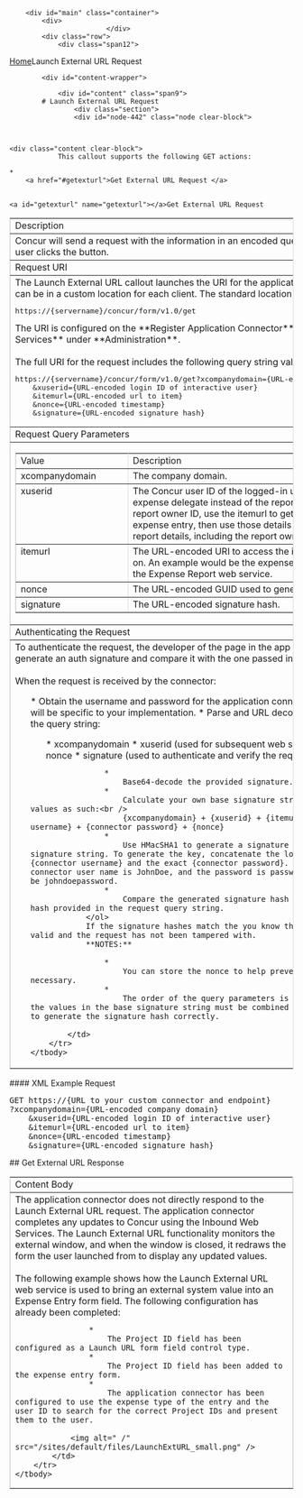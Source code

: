 
        <div id="main" class="container">
            <div>
                            </div>
            <div class="row">
                <div class="span12">
<div class="breadcrumbs"><a href="/">Home</a>Launch External URL Request</div>
                </div>
            </div>

            <div id="content-wrapper">
<!-- <div class="row"> -->
                <div id="content" class="span9">
            # Launch External URL Request
                    <div class="section">
                    <div id="node-442" class="node clear-block">


    
    <div class="content clear-block">
                This callout supports the following GET actions:

    * 
        <a href="#getexturl">Get External URL Request </a>

## 
    <a id="getexturl" name="getexturl"></a>Get External URL Request
<table border="1" bordercolor="#DBDBDB" cellpadding="3" cellspacing="0" width="100% ">
    <tbody>
        <tr class="GrayTableHead">
            <td>
                Description</td>
        </tr>
        <tr>
            <td>
                Concur will send a request with the information in an encoded query string when the user clicks the button.</td>
        </tr>
        <tr class="GrayTableHead">
            <td>
                Request URI</td>
        </tr>
        <tr>
            <td>
                The Launch External URL callout launches the URI for the application connector, which can be in a custom location for each client. The standard location is:
                <pre class="overflow_box">
https://{servername}/concur/form/v1.0/get</pre>
                The URI is configured on the **Register Application Connector** page in** Web Services** under **Administration**.<br />
                <br />
                The full URI for the request includes the following query string values:
                <pre class="overflow_box">
https://{servername}/concur/form/v1.0/get?xcompanydomain={URL-encoded company domain}
    <span class="ST0">&amp;xuserid={URL-encoded login ID of interactive user}
    <span class="ST0">&amp;itemurl={URL-encoded url to item}
    <span class="ST0">&amp;nonce={URL-encoded timestamp}
    <span class="ST0">&amp;signature={URL-encoded signature hash}
</pre>
            </td>
        </tr>
        <tr class="GrayTableHead">
            <td>
                Request Query Parameters</td>
        </tr>
        <tr>
            <td>
                <table border="1" bordercolor="#DBDBDB" cellpadding="3" cellspacing="0" width="100% ">
                    <tbody>
                        <tr class="GrayTableHead">
                            <td valign="top" width="30%">
                                Value</td>
                            <td valign="top" width="70%">
                                Description</td>
                        </tr>
                        <tr>
                            <td valign="top">
                                xcompanydomain</td>
                            <td valign="top">
                                The company domain.</td>
                        </tr>
                        <tr>
                            <td valign="top">
                                xuserid</td>
                            <td valign="top">
                                The Concur user ID of the logged-in user. This may be an expense delegate instead of the report owner. To get the report owner ID, use the itemurl to get the details of the expense entry, then use those details to get the associated report details, including the report owner ID.</td>
                        </tr>
                        <tr>
                            <td valign="top">
                                itemurl</td>
                            <td valign="top">
                                The URL-encoded URI to access the item the field appears on. An example would be the expense entry URI used by the Expense Report web service.</td>
                        </tr>
                        <tr>
                            <td valign="top">
                                nonce</td>
                            <td valign="top">
                                The URL-encoded GUID used to generate the signature.</td>
                        </tr>
                        <tr>
                            <td valign="top">
                                signature</td>
                            <td valign="top">
                                The URL-encoded signature hash.</td>
                        </tr>
                    </tbody>
                </table>
            </td>
        </tr>
        <tr class="GrayTableHead">
            <td>
                Authenticating the Request</td>
        </tr>
        <tr>
            <td>
                To authenticate the request, the developer of the page in the app connector will need to generate an auth signature and compare it with the one passed in the query string.<br />
                <br />
                When the request is received by the connector:
                <ol>
                    * 
                        Obtain the username and password for the application connector. How you do this will be specific to your implementation.
                    * 
                        Parse and URL decode the following from the query string:
                        <ol>
                            * 
                                xcompanydomain
                            * 
                                xuserid (used for subsequent web service call)
                            * 
                                itemurl
                            * 
                                nonce
                            * 
                                signature (used to authenticate and verify the request)
                        </ol>
                    
                    * 
                        Base64-decode the provided signature.
                    * 
                        Calculate your own base signature string by appending the values as such:<br />
                        {xcompanydomain} + {xuserid} + {itemurl} + {connector username} + {connector password} + {nonce}
                    * 
                        Use HMacSHA1 to generate a signature hash using the base signature string. To generate the key, concatenate the lower-case value for {connector username} and the exact {connector password}. For example, if the connector user name is JohnDoe, and the password is password, the key would be johndoepassword.
                    * 
                        Compare the generated signature hash with the signature hash provided in the request query string.
                </ol>
                If the signature hashes match the you know the credentials are valid and the request has not been tampered with.
                **NOTES:**
                
                    * 
                        You can store the nonce to help prevent replay attacks if necessary.
                    * 
                        The order of the query parameters is not important, but the values in the base signature string must be combined in the correct order to generate the signature hash correctly.
                
            </td>
        </tr>
    </tbody>
</table>
####
    XML Example Request
<pre class="overflow_box">
GET https://{URL to your custom connector and endpoint}
?xcompanydomain={URL-encoded company domain}
    <span class="ST0">&amp;xuserid={URL-encoded login ID of interactive user}
    <span class="ST0">&amp;itemurl={URL-encoded url to item}
    <span class="ST0">&amp;nonce={URL-encoded timestamp}
    <span class="ST0">&amp;signature={URL-encoded signature hash}
</pre>
## 
    Get External URL Response
<table border="1" bordercolor="#DBDBDB" cellpadding="3" cellspacing="0" width="100% ">
    <tbody>
        <tr class="GrayTableHead">
            <td>
                Content Body</td>
        </tr>
        <tr>
            <td>
                The application connector does not directly respond to the Launch External URL request. The application connector completes any updates to Concur using the Inbound Web Services. The Launch External URL functionality monitors the external window, and when the window is closed, it redraws the form the user launched from to display any updated values.<br />
                <br />
                The following example shows how the Launch External URL web service is used to bring an external system value into an Expense Entry form field. The following configuration has already been completed:
                
                    * 
                        The Project ID field has been configured as a Launch URL form field control type.
                    * 
                        The Project ID field has been added to the expense entry form.
                    * 
                        The application connector has been configured to use the expense type of the entry and the user ID to search for the correct Project IDs and present them to the user.
                
                <img alt=" /" src="/sites/default/files/LaunchExtURL_small.png" />
            </td>
        </tr>
    </tbody>
</table>
<br />
